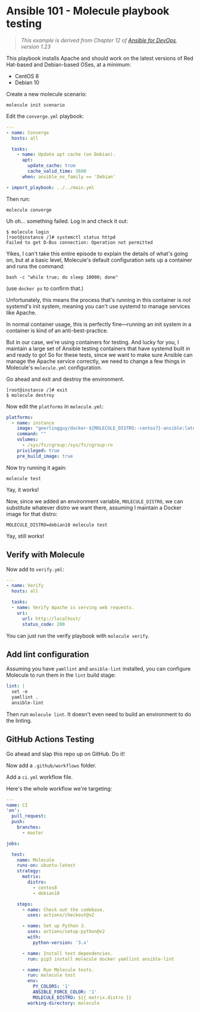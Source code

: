 # Ansible 101 - Molecule playbook testing

> _This example is derived from Chapter 12 of [Ansible for DevOps](https://www.ansiblefordevops.com), version 1.23_

This playbook installs Apache and should work on the latest versions of Red Hat-based and Debian-based OSes, at a minimum:

  - CentOS 8
  - Debian 10

Create a new molecule scenario:

    molecule init scenario

Edit the `converge.yml` playbook:

```yaml
---
- name: Converge
  hosts: all

  tasks:
    - name: Update apt cache (on Debian).
      apt:
        update_cache: true
        cache_valid_time: 3600
      when: ansible_os_family == 'Debian'

- import_playbook: ../../main.yml
```

Then run:

    molecule converge

Uh oh... something failed. Log in and check it out:

```
$ molecule login
[root@instance /]# systemctl status httpd
Failed to get D-Bus connection: Operation not permitted
```

Yikes, I can't take this entire episode to explain the details of what's going on, but at a basic level, Molecule's default configuration sets up a container and runs the command:

    bash -c "while true; do sleep 10000; done"

(use `docker ps` to confirm that.)

Unfortunately, this means the process that's running in this container is _not_ systemd's init system, meaning you can't use systemd to manage services like Apache.

In normal container usage, this is perfectly fine—running an init system in a container is kind of an anti-best-practice.

But in our case, we're using containers for testing. And lucky for you, I maintain a large set of Ansible testing containers that have systemd built in and ready to go! So for these tests, since we want to make sure Ansible can manage the Apache service correctly, we need to change a few things in Molecule's `molecule.yml` configuration.

Go ahead and exit and destroy the environment.

```
[root@instance /]# exit
$ molecule destroy
```

Now edit the `platforms` in `molecule.yml`:

```yaml
platforms:
  - name: instance
    image: "geerlingguy/docker-${MOLECULE_DISTRO:-centos7}-ansible:latest"
    command: ""
    volumes:
      - /sys/fs/cgroup:/sys/fs/cgroup:ro
    privileged: true
    pre_build_image: true
```

Now try running it again:

    molecule test

Yay, it works!

Now, since we added an environment variable, `MOLECULE_DISTRO`, we can substitute whatever distro we want there, assuming I maintain a Docker image for that distro:

    MOLECULE_DISTRO=debian10 molecule test

Yay, still works!

## Verify with Molecule

Now add to `verify.yml`:

```yaml
---
- name: Verify
  hosts: all

  tasks:
  - name: Verify Apache is serving web requests.
    uri:
      url: http://localhost/
      status_code: 200
```

You can just run the verify playbook with `molecule verify`.

## Add lint configuration

Assuming you have `yamllint` and `ansible-lint` installed, you can configure Molecule to run them in the `lint` build stage:

```yaml
lint: |
  set -e
  yamllint .
  ansible-lint
```

Then run `molecule lint`. It doesn't even need to build an environment to do the linting.

## GitHub Actions Testing

Go ahead and slap this repo up on GitHub. Do it!

Now add a `.github/workflows` folder.

Add a `ci.yml` workflow file.

Here's the whole workflow we're targeting:

```yaml
---
name: CI
'on':
  pull_request:
  push:
    branches:
      - master

jobs:

  test:
    name: Molecule
    runs-on: ubuntu-latest
    strategy:
      matrix:
        distro:
          - centos8
          - debian10

    steps:
      - name: Check out the codebase.
        uses: actions/checkout@v2

      - name: Set up Python 3.
        uses: actions/setup-python@v2
        with:
          python-version: '3.x'

      - name: Install test dependencies.
        run: pip3 install molecule docker yamllint ansible-lint

      - name: Run Molecule tests.
        run: molecule test
        env:
          PY_COLORS: '1'
          ANSIBLE_FORCE_COLOR: '1'
          MOLECULE_DISTRO: ${{ matrix.distro }}
        working-directory: molecule
```
